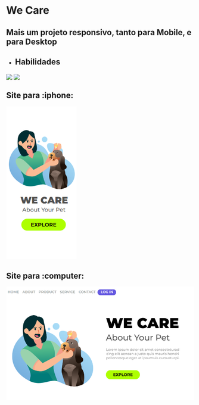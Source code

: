 <h1>We Care</h1>

<h2>Mais um projeto responsivo, tanto para Mobile, e para Desktop</h2>

- <h2>Habilidades</h2>
<img align="center" width="22px" src="https://img.icons8.com/?size=48&id=20909&format=png"> <img align="center" width="22px" src="https://img.icons8.com/?size=48&id=7gdY5qNXaKC0&format=png">

<h2>Site para :iphone: </h2>

<img src="https://github.com/kelvinvini/We-Care/blob/main/we%20care%20mobile%20novo.png"> 

<h2>Site para :computer: </h2>

<img src="https://github.com/kelvinvini/We-Care/blob/main/we%20care%20desktop.png">


